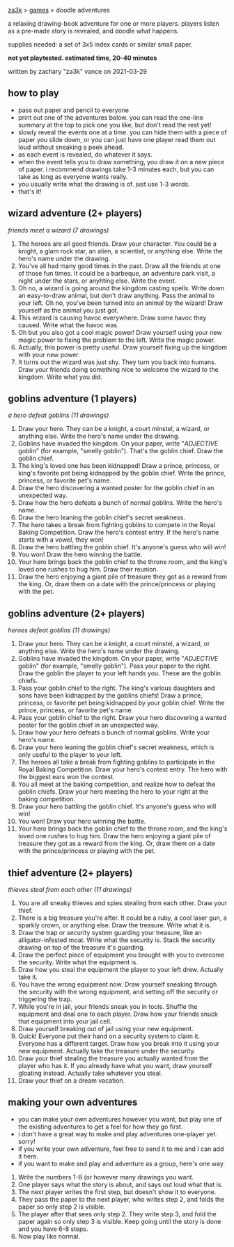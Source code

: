 [za3k](/) > [games](/mygames.md) > doodle adventures

a relaxing drawing-book adventure for one or more players. players listen as a pre-made story is revealed, and doodle what happens.

supplies needed: a set of 3x5 index cards or similar small paper.

**not yet playtested. estimated time, 20-40 minutes**

written by zachary "za3k" vance on 2021-03-29

## how to play

- pass out paper and pencil to everyone
- print out one of the adventures below. you can read the one-line summary at the top to pick one you like, but don't read the rest yet!
- slowly reveal the events one at a time. you can hide them with a piece of paper you slide down, or you can just have one player read them out loud without sneaking a peek ahead.
- as each event is revealed, do whatever it says.
- when the event tells you to draw something, you draw it on a new piece of paper. i recommend drawings take 1-3 minutes each, but you can take as long as everyone wants really.
- you usually write what the drawing is of. just use 1-3 words.
- that's it!

## wizard adventure (2+ players)
*friends meet a wizard (7 drawings)*

1. The heroes are all good friends. Draw your character. You could be a knight, a glam rock star, an alien, a scientist, or anything else. Write the hero's name under the drawing.
2. You've all had many good times in the past. Draw all the friends at one of those fun times. It could be a barbeque, an adventure park visit, a night under the stars, or anyhting else. Write the event.
3. Oh no, a wizard is going around the kingdom casting spells. Write down an easy-to-draw animal, but don't draw anything. Pass the animal to your left. Oh no, you've been turned into an animal by the wizard! Draw yourself as the animal you just got.
4. This wizard is causing havoc everywhere. Draw some havoc they caused. Write what the havoc was.
5. Oh but you also got a cool magic power! Draw yourself using your new magic power to fixing the problem to the left. Write the magic power.
6. Actually, this power is pretty useful. Draw yourself fixing up the kingdom with your new power.
7. It turns out the wizard was just shy. They turn you back into humans. Draw your friends doing something nice to welcome the wizard to the kingdom. Write what you did.

## goblins adventure (1 players)
*a hero defeat goblins (11 drawings)*

1. Draw your hero. They can be a knight, a court minstel, a wizard, or anything else. Write the hero's name under the drawing.
2. Goblins have invaded the kingdom. On your paper, write "*ADJECTIVE* goblin" (for example, "smelly goblin"). That's the goblin chief. Draw the goblin chief.
3. The king's loved one has been kidnapped! Draw a prince, princess, or king's favorite pet being kidnapped by the goblin chief. Write the prince, princess, or favorite pet's name.
4. Draw the hero discovering a wanted poster for the goblin chief in an unexpected way.
5. Draw how the hero defeats a bunch of normal goblins. Write the hero's name.
6. Draw the hero leaning the goblin chief's secret weakness.
7. The hero takes a break from fighting goblins to compete in the Royal Baking Competition. Draw the hero's contest entry. If the hero's name starts with a vowel, they won!
8. Draw the hero battling the goblin chief. It's anyone's guess who will win!
9. You won! Draw the hero winning the battle.
10. Your hero brings back the goblin chief to the throne room, and the king's loved one rushes to hug him. Draw their reunion.
11. Draw the hero enjoying a giant pile of treasure they got as a reward from the king. Or, draw them on a date with the prince/princess or playing with the pet.

## goblins adventure (2+ players)
*heroes defeat goblins (11 drawings)*

1. Draw your hero. They can be a knight, a court minstel, a wizard, or anything else. Write the hero's name under the drawing.
2. Goblins have invaded the kingdom. On your paper, write "*ADJECTIVE* goblin" (for example, "smelly goblin"). Pass your paper to the right. Draw the goblin the player to your left hands you. These are the goblin chiefs.
3. Pass your goblin chief to the right. The king's various daughters and sons have been kidnapped by the goblins chiefs! Draw a prince, princess, or favorite pet being kidnapped by your goblin chief. Write the prince, princess, or favorite pet's name.
4. Pass your goblin chief to the right. Draw your hero discovering a wanted poster for the goblin chief in an unexpected way.
5. Draw how your hero defeats a bunch of normal goblins. Write your hero's name.
6. Draw your hero leaning the goblin chief's secret weakness, which is only useful to the player to your left.
7. The heroes all take a break from fighting goblins to participate in the Royal Baking Competition. Draw your hero's contest entry. The hero with the biggest ears won the contest.
8. You all meet at the baking competition, and realize how to defeat the goblin chiefs. Draw your hero meeting the hero to your right at the baking competition.
9. Draw your hero battling the goblin chief. It's anyone's guess who will win!
10. You won! Draw your hero winning the battle.
11. Your hero brings back the goblin chief to the throne room, and the king's loved one rushes to hug him. Draw the hero enjoying a giant pile of treasure they got as a reward from the king. Or, draw them on a date with the prince/princess or playing with the pet.

## thief adventure (2+ players)
*thieves steal from each other (11 drawings)*

1. You are all sneaky thieves and spies stealing from each other. Draw your thief.
2. There is a big treasure you're after. It could be a ruby, a cool laser gun, a sparkly crown, or anything else. Draw the treasure. Write what it is.
3. Draw the trap or security system guarding your treasure, like an alligator-infested moat. Write what the security is. Stack the security drawing on top of the treasure it's guarding.
4. Draw the perfect piece of equipment you brought with you to overcome the security. Write what the equipment is.
5. Draw how you steal the equipment the player to your left drew. Actually take it.
6. You have the wrong equipment now. Draw yourself sneaking through the security with the wrong equipment, and setting off the security or triggering the trap.
7. While you're in jail, your friends sneak you in tools. Shuffle the equipment and deal one to each player. Draw how your friends snuck that equipment into your jail cell.
8. Draw yourself breaking out of jail using your new equipment.
9. Quick! Everyone put their hand on a security system to claim it. Everyone has a different target. Draw how you break into it using your new equipment. Actually take the treasure under the security.
10. Draw your thief stealing the treasure you actually wanted from the player who has it. If you already have what you want, draw yourself gloating instead. Actually take whatever you steal.
11. Draw your thief on a dream vacation.

## making your own adventures

- you can make your own adventures however you want, but play one of the existing adventures to get a feel for how they go first. 
- i don't have a great way to make and play adventures one-player yet. sorry! 
- if you write your own adventure, feel free to send it to me and I can add it here.
- if you want to make and play and adventure as a group, here's one way.

1. Write the numbers 1-8 (or however many drawings you want.
2. One player says what the story is about, and says out loud what that is.
3. The next player writes the first step, but doesn't show it to everyone.
4. They pass the paper to the next player, who writes step 2, and folds the paper so only step 2 is visible.
5. The player after that sees only step 2. They write step 3, and fold the paper again so only step 3 is visible. Keep going until the story is done and you have 6-8 steps.
6. Now play like normal.
